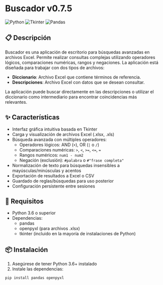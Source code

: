 # Buscador v0.7.5

![Python](https://img.shields.io/badge/Python-3.6%2B-blue)
![Tkinter](https://img.shields.io/badge/GUI-Tkinter-green)
![Pandas](https://img.shields.io/badge/Data-Pandas-yellow)

## 📋 Descripción

Buscador es una aplicación de escritorio para búsquedas avanzadas en archivos Excel. Permite realizar consultas complejas utilizando operadores lógicos, comparaciones numéricas, rangos y negaciones. La aplicación está diseñada para trabajar con dos tipos de archivos:

- **Diccionario**: Archivo Excel que contiene términos de referencia.
- **Descripciones**: Archivo Excel con datos que se desean consultar.

La aplicación puede buscar directamente en las descripciones o utilizar el diccionario como intermediario para encontrar coincidencias más relevantes.

## ✨ Características

- Interfaz gráfica intuitiva basada en Tkinter
- Carga y visualización de archivos Excel (.xlsx, .xls)
- Búsqueda avanzada con múltiples operadores:
  - Operadores lógicos: AND (`+`), OR (`|` o `/`)
  - Comparaciones numéricas: `>`, `<`, `>=`, `<=`, `=`
  - Rangos numéricos: `num1 - num2`
  - Negación (exclusión): `#palabra` o `#"frase completa"`
- Normalización de texto para búsquedas insensibles a mayúsculas/minúsculas y acentos
- Exportación de resultados a Excel o CSV
- Guardado de reglas/búsquedas para uso posterior
- Configuración persistente entre sesiones

## 🔧 Requisitos

- Python 3.6 o superior
- Dependencias:
  - pandas
  - openpyxl (para archivos .xlsx)
  - tkinter (incluido en la mayoría de instalaciones de Python)

## 📦 Instalación

1. Asegúrese de tener Python 3.6+ instalado
2. Instale las dependencias:

```bash
pip install pandas openpyxl
